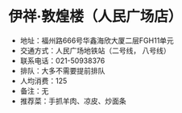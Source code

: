 # 伊祥·敦煌楼（人民广场店）



* 地址：福州路666号华鑫海欣大厦二层FGH11单元
* 交通方式：人民广场地铁站（二号线， 八号线）
* 联系电话：021-50938376
* 排队：大多不需要提前排队
* 人均消费：125
* 备注：无
* 推荐菜：手抓羊肉、凉皮、炒面条
